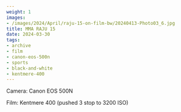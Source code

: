 ```yaml
---
weight: 1
images:
- /images/2024/April/raju-15-on-film-bw/20240413-Photo03_6.jpg
title: MMA RAJU 15
date: 2024-03-30
tags:
- archive
- film
- canon-eos-500n
- sports
- black-and-white
- kentmere-400
---
```


Camera: Canon EOS 500N

Film: Kentmere 400 (pushed 3 stop to 3200 ISO)